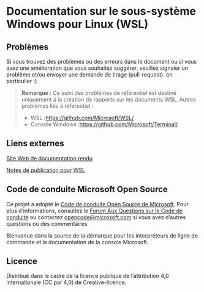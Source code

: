 # <a name="windows-subsystem-for-linux-wsl-documentation"></a>Documentation sur le sous-système Windows pour Linux (WSL)

## <a name="issues"></a>Problèmes
Si vous trouvez des problèmes ou des erreurs dans le document ou si vous avez une amélioration que vous souhaitez suggérer, veuillez signaler un problème et/ou envoyer une demande de tirage (pull-request). en particulier :)

> **Remarque :** Ce suivi des problèmes de référentiel est destiné uniquement à la création de rapports sur les documents WSL. Autres problèmes liés à référentiel :
> * WSL :https://github.com/Microsoft/WSL/
> * Console Windows :https://github.com/Microsoft/Terminal/

## <a name="external-links"></a>Liens externes

[Site Web de documentation rendu](https://docs.microsoft.com/windows/wsl/) 

[Notes de publication pour WSL](https://docs.microsoft.com/windows/wsl/release-notes)

## <a name="microsoft-open-source-code-of-conduct"></a>Code de conduite Microsoft Open Source

Ce projet a adopté le [Code de conduite Open Source de Microsoft](https://opensource.microsoft.com/codeofconduct/).
Pour plus d’informations, consultez le [Forum Aux Questions sur le Code de conduite](https://opensource.microsoft.com/codeofconduct/faq/) ou contactez [opencode@microsoft.com](mailto:opencode@microsoft.com) si vous avez d’autres questions ou des commentaires.

Bienvenue dans la source de la démarque pour les interpréteurs de ligne de commande et la documentation de la console Microsoft.

## <a name="license"></a>Licence
Distribué dans le cadre de la licence publique de l’attribution 4,0 internationale (CC par 4,0) de Creative-licence.

